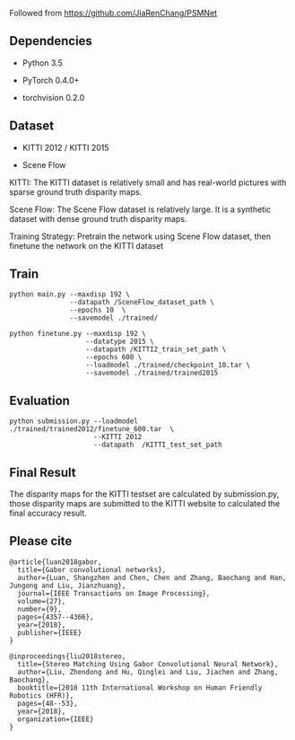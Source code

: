 Followed from https://github.com/JiaRenChang/PSMNet

## Dependencies

* Python 3.5

* PyTorch 0.4.0+

* torchvision 0.2.0

## Dataset
* KITTI 2012 / KITTI 2015

* Scene Flow

KITTI: The KITTI dataset is relatively small and has real-world pictures with sparse ground truth disparity maps.

Scene Flow: The Scene Flow dataset is relatively large. It is a synthetic dataset with dense ground truth disparity maps.

Training Strategy: Pretrain the network using Scene Flow dataset, then finetune the network on the KITTI dataset

## Train
```
python main.py --maxdisp 192 \
               --datapath /SceneFlow_dataset_path \
               --epochs 10  \
               --savemodel ./trained/

python finetune.py --maxdisp 192 \
                   --datatype 2015 \
                   --datapath /KITTI2_train_set_path \
                   --epochs 600 \
                   --loadmodel ./trained/checkpoint_10.tar \
                   --savemodel ./trained/trained2015
```
## Evaluation
```
python submission.py --loadmodel ./trained/trained2012/finetune_600.tar  \
                     --KITTI 2012
                     --datapath  /KITTI_test_set_path
```
## Final Result
The disparity maps for the KITTI testset are calculated by submission.py, those disparity maps are submitted to the KITTI website to calculated the final accuracy result.

## Please cite

```
@article{luan2018gabor,
  title={Gabor convolutional networks},
  author={Luan, Shangzhen and Chen, Chen and Zhang, Baochang and Han, Jungong and Liu, Jianzhuang},
  journal={IEEE Transactions on Image Processing},
  volume={27},
  number={9},
  pages={4357--4366},
  year={2018},
  publisher={IEEE}
}

@inproceedings{liu2018stereo,
  title={Stereo Matching Using Gabor Convolutional Neural Network},
  author={Liu, Zhendong and Hu, Qinglei and Liu, Jiachen and Zhang, Baochang},
  booktitle={2018 11th International Workshop on Human Friendly Robotics (HFR)},
  pages={48--53},
  year={2018},
  organization={IEEE}
}
```